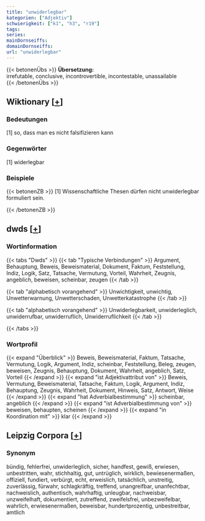 ```yaml
---
title: "unwiderlegbar"
kategorien: ["Adjektiv"]
schwierigkeit: ["k1", "h3", "r19"]
tags:
series:
mainDornseiffs:
domainDornseiffs:
url: "unwiderlegbar"
---
```


{{< betonenÜbs >}}
**Übersetzung:**  
irrefutable, conclusive, incontrovertible, incontestable, unassailable  
{{< /betonenÜbs >}}

## Wiktionary [[+](https://de.wiktionary.org/wiki/unwiderlegbar)]

### Bedeutungen
[1] so, dass man es nicht falsifizieren kann  

### Gegenwörter
[1] widerlegbar  

### Beispiele
{{< betonenZB >}}
[1] Wissenschaftliche Thesen dürfen nicht unwiderlegbar formuliert sein.  

{{< /betonenZB >}}


## dwds [[+](https://www.dwds.de/wb/unwiderlegbar)]

### Wortinformation
{{< tabs "Dwds" >}}
{{< tab "Typische Verbindungen" >}}
Argument, Behauptung, Beweis, Beweismaterial, Dokument, Faktum, Feststellung, Indiz, Logik, Satz, Tatsache, Vermutung, Vorteil, Wahrheit, Zeugnis, angeblich, beweisen, scheinbar, zeugen
{{< /tab >}}

{{< tab "alphabetisch vorangehend" >}}
Unwichtigkeit, unwichtig, Unwetterwarnung, Unwetterschaden, Unwetterkatastrophe
{{< /tab >}}

{{< tab "alphabetisch vorangehend" >}}
Unwiderlegbarkeit, unwiderleglich, unwiderrufbar, unwiderruflich, Unwiderruflichkeit
{{< /tab >}}

{{< /tabs >}}

### Wortprofil
{{< expand "Überblick" >}} Beweis, Beweismaterial, Faktum, Tatsache, Vermutung, Logik, Argument, Indiz, scheinbar, Feststellung, Beleg, zeugen, beweisen, Zeugnis, Behauptung, Dokument, Wahrheit, angeblich, Satz, Vorteil {{< /expand >}}
{{< expand "ist Adjektivattribut von" >}} Beweis, Vermutung, Beweismaterial, Tatsache, Faktum, Logik, Argument, Indiz, Behauptung, Zeugnis, Wahrheit, Dokument, Hinweis, Satz, Antwort, Weise {{< /expand >}}
{{< expand "hat Adverbialbestimmung" >}} scheinbar, angeblich {{< /expand >}}
{{< expand "ist Adverbialbestimmung von" >}} beweisen, behaupten, scheinen {{< /expand >}}
{{< expand "in Koordination mit" >}} klar {{< /expand >}}

## Leipzig Corpora [[+](https://corpora.uni-leipzig.de/en/res?word=unwiderlegbar&corpusId=deu_newscrawl-public_2018)]


### Synonym
bündig, fehlerfrei, unwiderleglich, sicher, handfest, gewiß, erwiesen, unbestritten, wahr, stichhaltig, gut, untrüglich, wirklich, bewiesenermaßen, offiziell, fundiert, verbürgt, echt, erweislich, tatsächlich, unstreitig, zuverlässig, fürwahr, schlagkräftig, treffend, unangreifbar, unanfechtbar, nachweislich, authentisch, wahrhaftig, unleugbar, nachweisbar, unzweifelhaft, dokumentiert, zutreffend, zweifelsfrei, unbezweifelbar, wahrlich, erwiesenermaßen, beweisbar, hundertprozentig, unbestreitbar, amtlich

